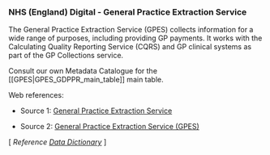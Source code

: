 ### NHS (England) Digital - General Practice Extraction Service

The General Practice Extraction Service (GPES) collects information for a wide range of purposes, including providing GP payments. It works with the Calculating Quality Reporting Service (CQRS) and GP clinical systems as part of the GP Collections service.

Consult our own Metadata Catalogue for the [[GPES|GPES_GDPPR_main_table]] main table.

Web references:

 * Source 1: [General Practice Extraction Service][general-practice-extraction-service]

 * Source 2: [General Practice Extraction Service (GPES)][gpes-data-for-pandemic-planning-and-research]

[ _Reference [Data Dictionary](https://github.com/robertn01/ODAP_isaric4c_wiki/blob/main/supplementary_docs/GPES_data_dictionary_gdppr_data_items_v2.pdf)_ ]



[general-practice-extraction-service]: https://digital.nhs.uk/services/general-practice-extraction-service
[gpes-data-for-pandemic-planning-and-research]: https://digital.nhs.uk/coronavirus/gpes-data-for-pandemic-planning-and-research/guide-for-analysts-and-users-of-the-data

